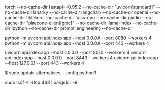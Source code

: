 torch --no-cache-dir fastapi==0.95.2 --no-cache-dir "uvicorn[standard]" --no-cache-dir
lanarky --no-cache-dir langchain --no-cache-dir openai --no-cache-dir tiktoken --no-cache-dir faiss-cpu --no-cache-dir
gradio --no-cache-dir "pinecone-client[grpc]" --no-cache-dir llama-index --no-cache-dir ipython --no-cache-dir 
prompt_engineering --no-cache-dir

python -m uvicorn api.index:app --host 0.0.0.0 --port 8080 --workers 4
python -m uvicorn api.index:app --host 0.0.0.0 --port 443 --workers 4

uvicorn api.index:app --host 0.0.0.0 --port 8080 --workers 4
uvicorn api.index:app --host 0.0.0.0 --port 8443 --workers 4
uvicorn api.index:app --host 127.0.0.1 --port 443 --workers 4

$ sudo update-alternatives --config python3


sudo lsof -t -i tcp:443 | xargs kill -9
